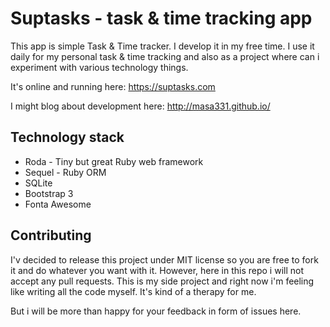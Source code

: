 # Suptasks - task & time tracking app
This app is simple Task & Time tracker. I develop it in my free time. I use it daily for my personal task & time tracking and also as a project where can i experiment with various technology things.

It's online and running here: https://suptasks.com

I might blog about development here: http://masa331.github.io/

## Technology stack

* Roda - Tiny but great Ruby web framework
* Sequel - Ruby ORM
* SQLite
* Bootstrap 3
* Fonta Awesome

## Contributing

I'v decided to release this project under MIT license so you are free to fork it and do whatever you want with it. However, here in this repo i will not accept any pull requests. This is my side project and right now i'm feeling like writing all the code myself. It's kind of a therapy for me.

 But i will be more than happy for your feedback in form of issues here.
